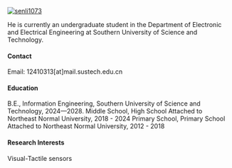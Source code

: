 

[![senli1073](https://img.shields.io/badge/senli1073-github-blue?logo=github)](https://github.com/senli1073)

He is currently an undergraduate student in the Department of Electronic and Electrical Engineering at Southern University of Science and Technology.

#### Contact

Email: 12410313[at]mail.sustech.edu.cn

#### Education
B.E., Information Engineering, Southern University of Science and Technology, 2024—2028.
Middle School, High School Attached to Northeast Normal University, 2018 - 2024
Primary School, Primary School Attached to Northeast Normal University, 2012 - 2018


#### Research Interests
Visual-Tactile sensors

